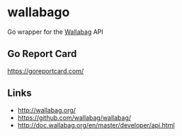 # wallabago

Go wrapper for the [Wallabag](https://github.com/wallabag/wallabag/) API


## Go Report Card

https://goreportcard.com/


## Links

- http://wallabag.org/
- https://github.com/wallabag/wallabag/
- http://doc.wallabag.org/en/master/developer/api.html
